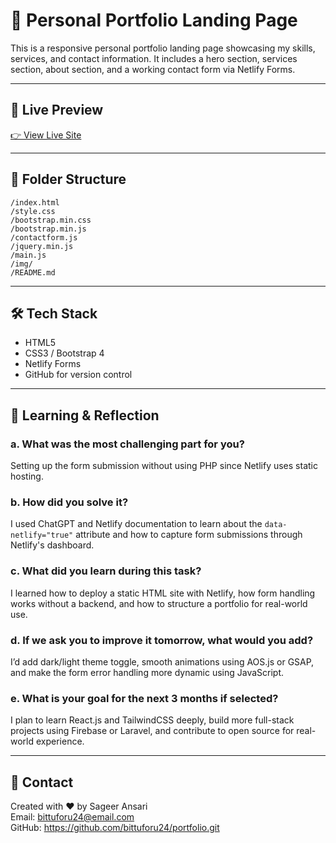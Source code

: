 # 💼 Personal Portfolio Landing Page

This is a responsive personal portfolio landing page showcasing my skills, services, and contact information. It includes a hero section, services section, about section, and a working contact form via Netlify Forms.

---

## 🚀 Live Preview

[👉 View Live Site](https://silver-sunburst-f8c00d.netlify.app/)

---

## 📁 Folder Structure

```
/index.html
/style.css
/bootstrap.min.css
/bootstrap.min.js
/contactform.js
/jquery.min.js
/main.js
/img/
/README.md
```

---

## 🛠 Tech Stack

- HTML5
- CSS3 / Bootstrap 4
- Netlify Forms
- GitHub for version control

---

## 📘 Learning & Reflection

### a. What was the most challenging part for you?
Setting up the form submission without using PHP since Netlify uses static hosting.

### b. How did you solve it?
I used ChatGPT and Netlify documentation to learn about the `data-netlify="true"` attribute and how to capture form submissions through Netlify's dashboard.

### c. What did you learn during this task?
I learned how to deploy a static HTML site with Netlify, how form handling works without a backend, and how to structure a portfolio for real-world use.

### d. If we ask you to improve it tomorrow, what would you add?
I’d add dark/light theme toggle, smooth animations using AOS.js or GSAP, and make the form error handling more dynamic using JavaScript.

### e. What is your goal for the next 3 months if selected?
I plan to learn React.js and TailwindCSS deeply, build more full-stack projects using Firebase or Laravel, and contribute to open source for real-world experience.

---

## 📩 Contact

Created with ❤️ by Sageer Ansari  
Email: bittuforu24@email.com  
GitHub: https://github.com/bittuforu24/portfolio.git
